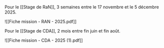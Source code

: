 
Pour le [[Stage de RaN]], 3 semaines entre le 17 novembre et le 5  décembre 2025.

![[Fiche mission - RAN - 2025.pdf]]

Pour le [[Stage de CDA]], 2 mois entre fin juin et fin août.

![[Fiche mission - CDA - 2025 (1).pdf]]
